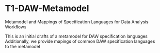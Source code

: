 # T1-DAW-Metamodel
Metamodel and Mappings of Specification Languages for Data Analysis Workflows


This is an initial drafts of a metamodel for DAW specification languages 
Additionally, we provide mapings of common DAW specification languages  to the metamodel
